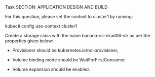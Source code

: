 Task
SECTION: APPLICATION DESIGN AND BUILD


For this question, please set the context to cluster1 by running:


kubectl config use-context cluster1



Create a storage class with the name banana-sc-ckad08-str as per the properties given below:


- Provisioner should be kubernetes.io/no-provisioner,

- Volume binding mode should be WaitForFirstConsumer.

- Volume expansion should be enabled.
